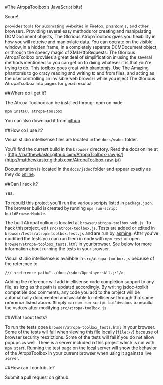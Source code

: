 #The AtropaToolbox's JavaScript bits!

Score!

<a href="https://github.com/matthewkastor/AtropaToolbox-raw-js"></a> provides
 tools for automating websites in
 <a href="http://www.mozilla.org/en-US/firefox/new/"
 target="_blank">Firefox</a>, <a target="_blank"
 href="http://phantomjs.org/">phantomjs</a>, and other browsers. Providing
 several easy methods for creating and manipulating DOMDocument objects, The
 Glorious AtropaToolbox gives you flexibility in how you will retreive and
 manipulate data. You can operate on the visible window, in a hidden frame, in
 a completely separate DOMDocument object, or through the speedy magic of
 XMLHttpRequests. The Glorious AtropaToolbox provides a great deal of
 simplification in using the several methods mentioned so you can get on to
 doing whatever it is that you're trying to do. This toolbox goes great with
 phantomjs. Use The Amazing phantomjs to go crazy reading and writing to and
 from files, and acting as the user controlling an invisible web browser while
 you inject The Glorious AtropaToolbox into pages for great results!

##Where do I get it?

The Atropa Toolbox can be installed through npm on node

```
npm install atropa-toolbox
```

You can also download it from [github](https://github.com/matthewkastor/AtropaToolbox-raw-js/).

##How do I use it?

Visual studio intellisense files are located in the `docs/vsdoc` folder. 

You'll find the current build in the `browser` directory. Read the docs online at : [http://matthewkastor.github.com/AtropaToolbox-raw-js/](http://matthewkastor.github.com/AtropaToolbox-raw-js/)

Documentation is located in the `docs/jsdoc` folder and appear exactly as they do [online](http://matthewkastor.github.com/AtropaToolbox-raw-js/docs/jsdoc/index.html).

##Can I hack it?

Yes.

To rebuild this project you'll run the various scripts listed in `package.json`. The browser build is created by running `npm run-script buildBrowserModule`.

The built AtropaToolbox is located at `browser/atropa-toolbox_web.js`. To hack this project, edit `src/atropa-toolbox.js`. Tests are added or edited in `browser/tests/atropa-toolbox.test.js` and are run by [jasmine](http://pivotal.github.io/jasmine/). After you've modified the tests you can run them in node with `npm test` or open `browser/atropa-toolbox_tests.html` in your browser. See below for more information about running the tests in your browser.

Visual studio intellisense is available in `src/atropa-toolbox.js` because of the reference to
```
/// <reference path="../docs/vsdoc/OpenLayersAll.js"/>
```

Adding the reference will add intellisense code completion support to any file, as long as the path is updated accordingly. By writing jsdoc-toolkit compatible doc comments, any code you add to the project will be automatically documented and available to intellisense through that same reference listed above. Simply run `npm run-script buildVsdocs` to rebuild the vsdocs after modifying `src/atropa-toolbox.js`

##What about tests?

To run the tests open `browser/atropa-toolbox_tests.html` in your browser. Some of the tests will fail when viewing this file locally (`file://`) because of browser security restrictions. Some of the tests will fail if you do not allow popups as well. There is a server included in this project which is run with `npm start`. Running the test page on the local server will show the behavior of the AtropaToolbox in your current browser when using it against a live server.

##How can I contribute?

Submit a pull request on github.
